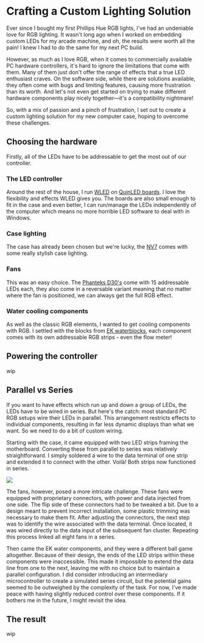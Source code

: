 <!--
title: Crafting a Custom Lighting Solution 
description: Making a custom lighting solution for the Phanteks NV7 using WLED
slug: custom-lighting
updated: 2023-11-07
-->
# Crafting a Custom Lighting Solution 
Ever since I bought my first Phillips Hue RGB lights, I've had an undeniable love for RGB lighting. It wasn't long ago when I worked on embedding custom LEDs for my arcade machine, and oh, the results were worth all the pain! I knew I had to do the same for my next PC build.

However, as much as I love RGB, when it comes to commercially available PC hardware controllers, it's hard to ignore the limitations that come with them. Many of them just don't offer the range of effects that a true LED enthusiast craves. On the software side, while there are solutions available, they often come with bugs and limiting features, causing more frustration than its worth. And let's not even get started on trying to make different hardware components play nicely together—it's a compatibility nightmare! 

So, with a mix of passion and a pinch of frustration, I set out to create a custom lighting solution for my new computer case, hoping to overcome these challenges.

## Choosing the hardware
Firstly, all of the LEDs have to be addressable to get the most out of our controller. 

### The LED controller
Around the rest of the house, I run [WLED](https://kno.wled.ge/) on [QuinLED boards](https://quinled.info/). I love the flexibility and effects WLED gives you. The boards are also small enough to fit in the case and even better, I can run/manage the LEDs independently of the computer which means no more horrible LED software to deal with in Windows.

### Case lighting
The case has already been chosen but we're lucky, the [NV7](https://phanteks.com/NV7.html) comes with some really stylish case lighting.

### Fans
This was an easy choice. The [Phanteks D30's](https://phanteks.com/PH-F120D30.html) come with 15 addressable LEDs each, they also come in a reversable variant meaning that no matter where the fan is positioned, we can always get the full RGB effect.

### Water cooling components
As well as the classic RGB elements, I wanted to get cooling components with RGB. I settled with the blocks from [EK waterblocks](https://www.ekwb.com/), each component comes with its own addressable RGB strips - even the flow meter!

## Powering the controller
wip

## Parallel vs Series
If you want to have effects which run up and down a group of LEDs, the LEDs have to be wired in series. But here's the catch: most standard PC RGB setups wire their LEDs in parallel. This arrangement restricts effects to individual components, resulting in far less dynamic displays than what we want. So we need to do a bit of custom wiring.

Starting with the case, it came equipped with two LED strips framing the motherboard. Converting these from parallel to series was relatively straightforward. I simply soldered a wire to the data terminal of one strip and extended it to connect with the other. Voilà! Both strips now functioned in series.

<div class="images single">
  <img src="https://library.wamphlett.net/photos/blog/articles/nv7-wiring.jpg" />
</div>

The fans, however, posed a more intricate challenge. These fans were equipped with proprietary connectors, with power and data injected from one side. The flip side of these connectors had to be tweaked a bit. Due to a design meant to prevent incorrect installation, some plastic trimming was necessary to make them fit. After adjusting the connectors, the next step was to identify the wire associated with the data terminal. Once located, it was wired directly to the data input of the subsequent fan cluster. Repeating this process linked all eight fans in a series.

Then came the EK water components, and they were a different ball game altogether. Because of their design, the ends of the LED strips within these components were inaccessible. This made it impossible to extend the data line from one to the next, leaving me with no choice but to maintain a parallel configuration. I did consider introducing an intermediary microcontroller to create a simulated series circuit, but the potential gains seemed to be outweighed by the complexity of the task. For now, I've made peace with having slightly reduced control over these components. If it bothers me in the future, I might revisit the idea.

## The result
wip
